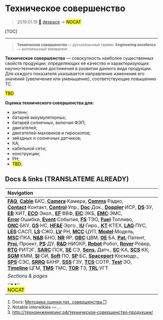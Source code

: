 # Техническое совершенство
> 2019.01.19 [🚀](../index/index.md) [despace](index.md) → **[](.md)** <mark>NOCAT</mark>

[TOC]

---

> <small>**Техническое совершенство** — русскоязычный термин. **Engineering excellence** — англоязычный эквивалент.</small>

**Техническое совершенство** — совокупность наиболее существенных свойств продукции, определяющих её качество и характеризующих научно‑технические достижения в развитии данного вида продукции. Для каждого показателя указывается направление изменения его значений (увеличение или уменьшение), соответствующие повышению ТС.

<mark>TBD</mark>

**Оценка технического совершенства для:**

   - антенн;
   - батарей аккумуляторных;
   - батарей солнечных, включая ФЭП;
   - двигателей;
   - двигателей-маховиков и гироскопов;
   - звёздных и солнечных датчиков;
   - КА;
   - кабельной сети;
   - конструкции;
   - РН;
   - <mark>TBD</mark>;



## Docs & links (TRANSLATEME ALREADY)
|Navigation|
|:--|
|**[FAQ](faq.md)**, **[Cable](cable.md)**·БКС, **[Camera](cam.md)**·Камера, **[Comms](comms.md)**·Радио, **[Contact](contact.md)**·Контакт, **[Control](control.md)**·Упр., **[Doc](doc.md)**·Док., **[Doppler](doppler.md)**·ИСР, **[DS](ds.md)**·ЗУ, **[EB](eb.md)**·ХИТ, **[ECO](ecology.md)**·Экол., **[EF](ef.md)**·ВВФ, **[ElC](elc.md)**·ЭКБ, **[EMC](emc.md)**·ЭМС, **[Error](error.md)**·Ошибки, **[Event](event.md)**·События, **[FS](fs.md)**·ТЭО, **[Fuel](fuel.md)**·Топливо, **[GNC](gnc.md)**·БКУ, **[GS](scs.md)**·НС, **[HF&E](hfe.md)**·Эрго., **[IU](iu.md)**·Гиро., **[KT](kt.md)**·КТЕХ, **[LAG](lag.md)**·ПУC, **[LES](les.md)**·САСП, **[LS](ls.md)**·СЖО, **[LV](lv.md)**·РН, **[MCC](mcc.md)**·ЦУП, **[Model](model.md)**·Модель, **[MSC](sc.md)**·ПКА, **[N&B](nnb.md)**·БНО, **[NR](nr.md)**·ЯР, **[OBC](obc.md)**·ЦВМ, **[OE](oe.md)**·БА, **[Pat.](патент.md)**·Патент, **[Proj.](project.md)**·Проект, **[PS](ps.md)**·ДУ, **[R&D](rnd.md)**·НИОКР, **[Robot](robotics.md)**·Робот, **[Rover](rover.md)**·Ровер, **[RTG](rtg.md)**·РИТЭГ, **[SARC](sarc.md)**·ПСК, **[SE](se.md)**·СЭ, **[Sens.](sensor.md)**·Датч., **[SC](sc.md)**·КА, **[SCS](scs.md)**·КК, **[SGM](sgm.md)**·КММ, **[SI](si.md)**·СИ, **[Soft](soft.md)**·ПО, **[SP](sp.md)**·БС, **[Spaceport](spaceport.md)**·Космодр., **[SPS](sps.md)**·СЭС, **[SRRQ](srrq.md)**·БКНР, **[SSS](sss.md)**·ГЗУ, **[TCS](tcs.md)**·СОТР, **[Test](test.md)**·ЭО, **[Timeline](timeline.md)**·ЦГМ, **[TMS](tms.md)**·ТМС, **[TOR](tor.md)**·ТЗ, **[TRL](trl.md)**·УГТ|
|*Sections & pages*|
|**··• [](.md) •··**<br> <mark>NOCAT</mark>|

   1. Docs: [Методика оценки тех. совершенства ❐](f/sgm/eexcell_doc01.ods)
   1. Notable interwikies — …
   1. <http://техноинжениринг.рф/техническое‑совершенство‑продукции/>
